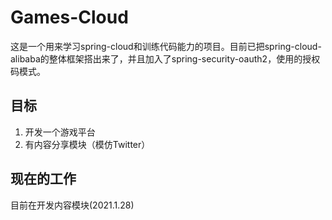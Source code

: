 # Games-Cloud
这是一个用来学习spring-cloud和训练代码能力的项目。目前已把spring-cloud-alibaba的整体框架搭出来了，并且加入了spring-security-oauth2，使用的授权码模式。
## 目标
1. 开发一个游戏平台
2. 有内容分享模块（模仿Twitter）    

## 现在的工作
目前在开发内容模块(2021.1.28)